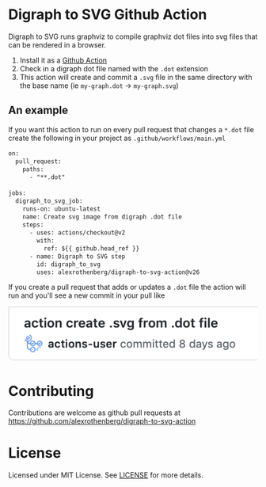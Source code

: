 # Digraph to SVG Github Action

Digraph to SVG runs graphviz to compile graphviz dot files into svg
files that can be rendered in a browser.

1. Install it as a [Github Action](https://github.com/features/actions)
2. Check in a digraph dot file named with the `.dot` extension
3. This action will create and commit a `.svg` file in the same directory with the base name (ie `my-graph.dot` -> `my-graph.svg`)

## An example

If you want this action to run on every pull request that changes a `*.dot` file create the following in your project as `.github/workflows/main.yml`

```
on:
  pull_request:
    paths:
      - "**.dot"

jobs:
  digraph_to_svg_job:
    runs-on: ubuntu-latest
    name: Create svg image from digraph .dot file
    steps:
      - uses: actions/checkout@v2
        with:
          ref: ${{ github.head_ref }}
      - name: Digraph to SVG step
        id: digraph_to_svg
        uses: alexrothenberg/digraph-to-svg-action@v26
```

If you create a pull request that adds or updates a `.dot` file the action will run and you'll see a new commit in your pull like

![Example commit](example-commit.png)

# Contributing

Contributions are welcome as github pull requests at https://github.com/alexrothenberg/digraph-to-svg-action

# License

Licensed under MIT License. See [LICENSE](LICENSE) for more details.
